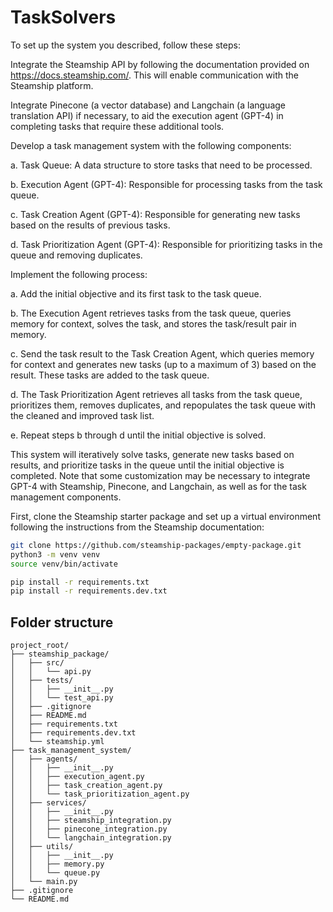 # TaskSolvers

To set up the system you described, follow these steps:

Integrate the Steamship API by following the documentation provided on https://docs.steamship.com/. This will enable communication with the Steamship platform.

Integrate Pinecone (a vector database) and Langchain (a language translation API) if necessary, to aid the execution agent (GPT-4) in completing tasks that require these additional tools.

Develop a task management system with the following components:

a. Task Queue: A data structure to store tasks that need to be processed.

b. Execution Agent (GPT-4): Responsible for processing tasks from the task queue.

c. Task Creation Agent (GPT-4): Responsible for generating new tasks based on the results of previous tasks.

d. Task Prioritization Agent (GPT-4): Responsible for prioritizing tasks in the queue and removing duplicates.

Implement the following process:

a. Add the initial objective and its first task to the task queue.

b. The Execution Agent retrieves tasks from the task queue, queries memory for context, solves the task, and stores the task/result pair in memory.

c. Send the task result to the Task Creation Agent, which queries memory for context and generates new tasks (up to a maximum of 3) based on the result. These tasks are added to the task queue.

d. The Task Prioritization Agent retrieves all tasks from the task queue, prioritizes them, removes duplicates, and repopulates the task queue with the cleaned and improved task list.

e. Repeat steps b through d until the initial objective is solved.

This system will iteratively solve tasks, generate new tasks based on results, and prioritize tasks in the queue until the initial objective is completed. Note that some customization may be necessary to integrate GPT-4 with Steamship, Pinecone, and Langchain, as well as for the task management components.



First, clone the Steamship starter package and set up a virtual environment following the instructions from the Steamship documentation:
```bash copy code
git clone https://github.com/steamship-packages/empty-package.git
python3 -m venv venv
source venv/bin/activate

pip install -r requirements.txt
pip install -r requirements.dev.txt
```

## Folder structure

```
project_root/
├── steamship_package/
│   ├── src/
│   │   └── api.py
│   ├── tests/
│   │   ├── __init__.py
│   │   └── test_api.py
│   ├── .gitignore
│   ├── README.md
│   ├── requirements.txt
│   ├── requirements.dev.txt
│   └── steamship.yml
├── task_management_system/
│   ├── agents/
│   │   ├── __init__.py
│   │   ├── execution_agent.py
│   │   ├── task_creation_agent.py
│   │   └── task_prioritization_agent.py
│   ├── services/
│   │   ├── __init__.py
│   │   ├── steamship_integration.py
│   │   ├── pinecone_integration.py
│   │   └── langchain_integration.py
│   ├── utils/
│   │   ├── __init__.py
│   │   ├── memory.py
│   │   └── queue.py
│   └── main.py
├── .gitignore
└── README.md
```
